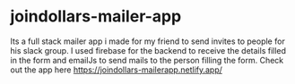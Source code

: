 # joindollars-mailer-app
Its a full stack mailer app i made for my friend to send invites to people for his slack group. I used firebase for the backend to receive the details filled in the form and emailJs to send mails to the person filling the form. Check out the app here https://joindollars-mailerapp.netlify.app/
